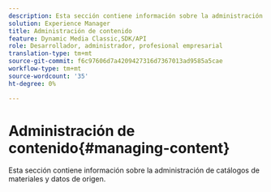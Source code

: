 ```yaml
---
description: Esta sección contiene información sobre la administración de catálogos de materiales y datos de origen.
solution: Experience Manager
title: Administración de contenido
feature: Dynamic Media Classic,SDK/API
role: Desarrollador, administrador, profesional empresarial
translation-type: tm+mt
source-git-commit: f6c97606d7a4209427316d7367013ad9585a5cae
workflow-type: tm+mt
source-wordcount: '35'
ht-degree: 0%

---
```



# Administración de contenido{#managing-content}

Esta sección contiene información sobre la administración de catálogos de materiales y datos de origen.


